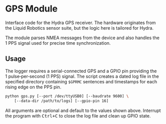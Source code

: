 # GPS Module

Interface code for the Hydra GPS receiver. The hardware originates from the Liquid Robotics sensor suite, but the logic here is tailored for Hydra.

The module parses NMEA messages from the device and also handles the 1 PPS signal used for precise time synchronization.

## Usage

The logger requires a serial-connected GPS and a GPIO pin providing the
1 pulse‑per‑second (1&nbsp;PPS) signal.  The script creates a dated log file in the
specified directory containing `$GPRMC` sentences and timestamps for each rising
edge on the PPS pin.

```bash
python gps.py [--port /dev/ttyUSB0] [--baudrate 9600] \
    [--data-dir /path/to/logs] [--gpio-pin 16]
```

All arguments are optional and default to the values shown above.  Interrupt the
program with <kbd>Ctrl+C</kbd> to close the log file and clean up GPIO state.
